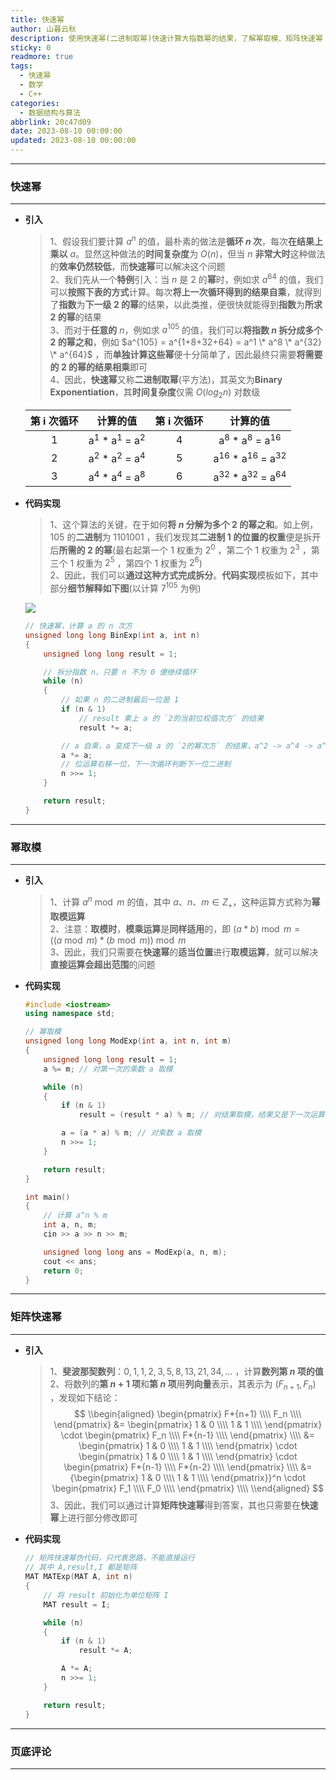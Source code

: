 ```yaml
---
title: 快速幂
author: 山暮云秋
description: 使用快速幂(二进制取幂)快速计算大指数幂的结果，了解幂取模、矩阵快速幂
sticky: 0
readmore: true
tags:
  - 快速幂
  - 数学
  - C++
categories:
  - 数据结构与算法
abbrlink: 20c47d09
date: 2023-08-10 00:00:00
updated: 2023-08-10 00:00:00
---
```


---

### **快速幂**

---

- **引入**

  > 1、假设我们要计算 $a^n$ 的值，最朴素的做法是**循环 $n$ 次**，每次**在结果上乘以** $a$。显然这种做法的**时间复杂度**为 $O(n)$，但当 $n$ **非常大时**这种做法的**效率仍然较低**，而**快速幂**可以解决这个问题  
  > 2、我们先从一个**特例**引入：当 $n$ 是 $2$ 的**幂**时，例如求 $a^{64}$ 的值，我们可以**按照下表的方式**计算。每次**将上一次循环得到的结果自乘**，就得到了**指数**为**下一级 $2$ 的幂**的结果，以此类推，便很快就能得到**指数**为**所求 $2$ 的幂**的结果  
  > 3、而对于**任意的** $n$，例如求 $a^{105}$ 的值，我们可以**将指数 $n$ 拆分成多个 $2$ 的幂之和**，例如 $a^{105} = a^{1+8+32+64} = a^1 \* a^8 \* a^{32} \* a^{64}$ ，而**单独计算这些幂**便十分简单了，因此最终只需要**将需要的 $2$ 的幂的结果相乘**即可  
  > 4、因此，**快速幂**又称**二进制取幂**(平方法)，其英文为**Binary Exponentiation**，其**时间复杂度**仅需 $O(log_2 n)$ 对数级

  <!-- more -->

  | 第 i 次循环 |                    计算的值                    | 第 i 次循环 |                     计算的值                      |
  | :---------: | :--------------------------------------------: | :---------: | :-----------------------------------------------: |
  |      1      | a<sup>1</sup> \* a<sup>1</sup> = a<sup>2</sup> |      4      |  a<sup>8</sup> \* a<sup>8</sup> = a<sup>16</sup>  |
  |      2      | a<sup>2</sup> \* a<sup>2</sup> = a<sup>4</sup> |      5      | a<sup>16</sup> \* a<sup>16</sup> = a<sup>32</sup> |
  |      3      | a<sup>4</sup> \* a<sup>4</sup> = a<sup>8</sup> |      6      | a<sup>32</sup> \* a<sup>32</sup> = a<sup>64</sup> |

- **代码实现**

  > 1、这个算法的关键，在于如何**将 $n$ 分解为多个 $2$ 的幂之和**。如上例，$105$ 的**二进制**为 $1101001$ ，我们发现其**二进制 $1$ 的位置的权重**便是拆开后**所需的 $2$ 的幂**(最右起第一个 $1$ 权重为 $2^0$ ，第二个 $1$ 权重为 $2^3$ ，第三个 $1$ 权重为 $2^5$ ，第四个 $1$ 权重为 $2^6$)  
  > 2、因此，我们可以**通过这种方式完成拆分**。**代码实现**模板如下，其中部分**细节解释如下图**(以计算 $7^{105}$ 为例)

  ![](https://cdn.jsdelivr.net/gh/ShanMuYunQiu/Image/blog/算法/快速幂.png)

  ```cpp
  // 快速幂，计算 a 的 n 次方
  unsigned long long BinExp(int a, int n)
  {
      unsigned long long result = 1;

      // 拆分指数 n，只要 n 不为 0 便继续循环
      while (n)
      {
          // 如果 n 的二进制最后一位是 1
          if (n & 1)
              // result 乘上 a 的 `2的当前位权值次方` 的结果
              result *= a;

          // a 自乘，a 变成下一级 a 的 `2的幂次方` 的结果，a^2 -> a^4 -> a^8
          a *= a;
          // 位运算右移一位，下一次循环判断下一位二进制
          n >>= 1;
      }

      return result;
  }
  ```

---

### **幂取模**

---

- **引入**

  > 1、计算 $a^n \bmod m$ 的值，其中 $a、n、m \in Z_+$，这种运算方式称为**幂取模运算**  
  > 2、注意：**取模时**，**模乘运算**是**同样适用**的，即 $(a * b) \bmod m = ((a \bmod m) * (b \bmod m)) \bmod m$  
  > 3、因此，我们只需要在**快速幂**的**适当位置**进行**取模运算**，就可以解决**直接运算会超出范围**的问题

- **代码实现**

  ```cpp
  #include <iostream>
  using namespace std;

  // 幂取模
  unsigned long long ModExp(int a, int n, int m)
  {
      unsigned long long result = 1;
      a %= m; // 对第一次的乘数 a 取模

      while (n)
      {
          if (n & 1)
              result = (result * a) % m; // 对结果取模，结果又是下一次运算的乘数之一

          a = (a * a) % m; // 对乘数 a 取模
          n >>= 1;
      }

      return result;
  }

  int main()
  {
      // 计算 a^n % m
      int a, n, m;
      cin >> a >> n >> m;

      unsigned long long ans = ModExp(a, n, m);
      cout << ans;
      return 0;
  }
  ```

---

### **矩阵快速幂**

---

- **引入**

  > 1、**斐波那契数列**：$0, 1, 1, 2, 3, 5, 8, 13, 21, 34, \ldots$ ，计算**数列第 $n$ 项的值**  
  > 2、将数列的**第 $n+1$ 项**和**第 $n$ 项**用**列向量**表示，其表示为 $(F_{n+1}, F_n)$ ，发现如下结论：
  > $$ \\begin{aligned} \begin{pmatrix} F*{n+1} \\\\ F_n \\\\ \end{pmatrix} &= \begin{pmatrix} 1 & 0 \\\\ 1 & 1 \\\\ \end{pmatrix} \cdot \begin{pmatrix} F_n \\\\ F*{n-1} \\\\ \end{pmatrix} \\\\ &= \begin{pmatrix} 1 & 0 \\\\ 1 & 1 \\\\ \end{pmatrix} \cdot \begin{pmatrix} 1 & 0 \\\\ 1 & 1 \\\\ \end{pmatrix} \cdot \begin{pmatrix} F*{n-1} \\\\ F*{n-2} \\\\ \end{pmatrix} \\\\ &= {\begin{pmatrix} 1 & 0 \\\\ 1 & 1 \\\\ \end{pmatrix}}^n \cdot \begin{pmatrix} F_1 \\\\ F_0 \\\\ \end{pmatrix} \\\\ \\end{aligned} $$
  > 3、因此，我们可以通过计算**矩阵快速幂**得到答案，其也只需要在**快速幂**上进行部分修改即可

- **代码实现**

  ```cpp
  // 矩阵快速幂伪代码，只代表思路，不能直接运行
  // 其中 A,result,I 都是矩阵
  MAT MATExp(MAT A, int n)
  {
      // 将 result 初始化为单位矩阵 I
      MAT result = I;

      while (n)
      {
          if (n & 1)
              result *= A;

          A *= A;
          n >>= 1;
      }

      return result;
  }
  ```

---

### **页底评论**

---
